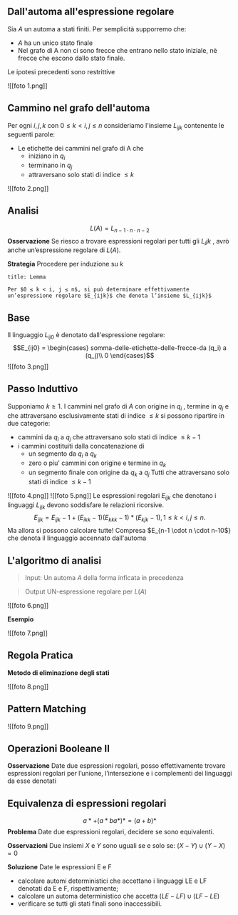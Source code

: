 ## Dall'automa all'espressione regolare
Sia $A$ un automa a stati finiti. Per semplicità supporremo che:
- $A$ ha un unico stato finale
- Nel grafo di A non ci sono frecce che entrano nello stato iniziale, nè frecce che escono dallo stato finale.

Le ipotesi precedenti sono restrittive

![[foto 1.png]]

## Cammino nel grafo dell'automa

Per ogni $i,j,k$ con $0 \le k < i,j \le n$ consideriamo l'insieme $L_{ijk}$ contenente le seguenti parole:
- Le etichette dei cammini nel grafo di A che
	- iniziano in $q_i$
	- terminano in $q_j$
	- attraversano solo stati di indice $\le k$ 

![[foto 2.png]]

## Analisi
$$L(A) = L_{n-1 \cdot n \cdot n-2}$$
**Osservazione**
Se riesco a trovare espressioni regolari per tutti gli $L_ijk$ , avrò anche un’espressione regolare di $L(A)$.

**Strategia**
Procedere per induzione su $k$

```ad-abstract
title: Lemma

Per $0 ≤ k < i, j ≤ n$, si può determinare effettivamente un’espressione regolare $E_{ijk}$ che denota l’insieme $L_{ijk}$
```

## Base
Il linguaggio $L_{ij0}$ è denotato dall'espressione regolare:
$$E_{ij0} = \begin{cases}
somma-delle-etichette-delle-frecce-da (q_i) a (q_j)\\
0
\end{cases}$$
![[foto 3.png]]

## Passo Induttivo
Supponiamo $k ≥ 1.$ I cammini nel grafo di $A$ con origine in $q_i$ , termine in $q_j$ e che attraversano esclusivamente stati di indice $≤ k$ si possono ripartire in due categorie:
- cammini da $q_i$ a $q_j$ che attraversano solo stati di indice $≤ k − 1$
- i cammini costituiti dalla concatenazione di
	- un segmento da $q_i$ a $q_k$
	- zero o piu' cammini con origine e termine in $q_k$
	- un segmento finale con origine da $q_k$ a $q_j$
Tutti che attraversano solo stati di indice $\le k-1$

![[foto 4.png]]
![[foto 5.png]]
Le espressioni regolari $E_{ijk}$ che denotano i linguaggi $L_{ijk}$ devono soddisfare le relazioni ricorsive.
$$E_{ijk} = E_{ijk}−1 + (E_{ikk}−1)(E_{kkk}−1) * (E_{kjk}−1), 1 ≤ k < i, j ≤ n.$$
Ma allora si possono calcolare tutte! Compresa $E_{n-1 \cdot n \cdot n-10$} che denota il linguaggio accennato dall'automa

## L'algoritmo di analisi

>Input: Un automa $A$ della forma inficata in precedenza

>Output UN-espressione regolare per $L(A)$

![[foto 6.png]]

**Esempio**

![[foto 7.png]]

## Regola Pratica

**Metodo di eliminazione degli stati**

![[foto 8.png]]

## Pattern Matching

![[foto 9.png]]

## Operazioni Booleane II
**Osservazione**
Date due espressioni regolari, posso effettivamente trovare espressioni regolari per l’unione, l’intersezione e i complementi dei linguaggi da esse denotati

## Equivalenza di espressioni regolari

$$a* + (a*ba*)* = (a+b)*$$
**Problema**
Date due espressioni regolari, decidere se sono equivalenti.

**Osservazioni**
Due insiemi $X$ e $Y$ sono uguali se e solo se: $(X - Y) \cup (Y - X) = 0$

**Soluzione**
Date le espressioni E e F
- calcolare automi deterministici che accettano i linguaggi LE e LF denotati da E e F, rispettivamente; 
- calcolare un automa deterministico che accetta $(LE − LF ) ∪ (LF − LE )$
-  verificare se tutti gli stati finali sono inaccessibili.